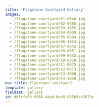 ```yaml
---
title: 'Flagstone Courtyard Gallery'
images:
  - /flagstone-courtyard/01-0640.jpg
  - /flagstone-courtyard/02-0685.jpg
  - /flagstone-courtyard/03-1055.jpg
  - /flagstone-courtyard/04-0639.jpg
  - /flagstone-courtyard/05-0684.jpg
  - /flagstone-courtyard/06-1054.jpg
  - /flagstone-courtyard/07-0642.jpg
  - /flagstone-courtyard/08-0651.jpg
  - /flagstone-courtyard/09-0652.jpg
  - /flagstone-courtyard/10-0658.jpg
  - /flagstone-courtyard/11-0675.jpg
  - /flagstone-courtyard/12-0673.jpg
  - /flagstone-courtyard/13-1068.jpg
  - /flagstone-courtyard/14-1058.jpg
nav_title: flagstone-courtyard
template: gallery
fieldset: gallery
id: d6fcfe93-9968-4aad-bab8-83503ec2079c
---
```

